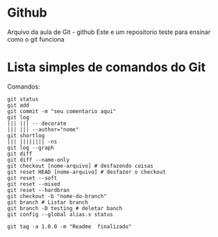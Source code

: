 # Github

Arquivo da aula de Git - github
Este e um repositorio teste para ensinar como o git funciona

# Lista simples de comandos do Git
Comandos:

    git status
    git add 
    git commit -m "seu comentario aqui"
    git log
    ||| ||| -- decorate
    ||| ||| --author="nome"
    git shortlog
    ||| |||||||| -ns
    git log --graph
    git diff
    git diff --name-only
    git checkout [nome-arquivo] # desfazendo coisas
    git reset HEAD [nome-arquivo] # desfazer o checkout
    git reset --soft
    git reset --mixed
    git reset --hardbran
    git checkout -b "nome-do-branch"
    git branch # Listar branch
    git branch -D testing # deletar banch
    git config --global alias.s status
    
    git tag -a 1.0.0 -m "Readme  finalizado"

    


